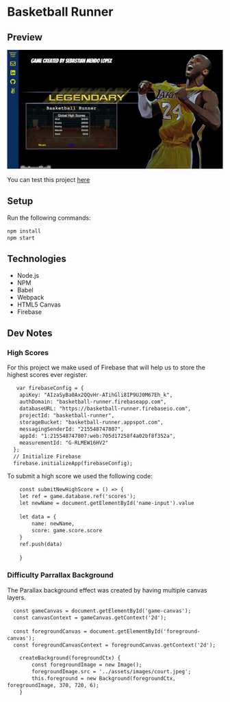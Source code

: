 # Basketball Runner

## Preview
![Game photo]( https://github.com/sebastianmendo1995/Basketball-Runner/blob/master/assets/images/game.png)

You can test this project [here](https://sebastianmendo1995.github.io/Basketball-Runner/dist/)

## Setup

Run the following commands:

```
npm install
npm start
```

## Technologies

* Node.js
* NPM
* Babel
* Webpack
* HTML5 Canvas
* Firebase


## Dev Notes

### High Scores

For this project we make used of Firebase that will help us to store the highest scores ever register.

```
   var firebaseConfig = {
    apiKey: "AIzaSyBa0Ax2QQvHr-ATihGli8IP9UJ0M67Eh_k",
    authDomain: "basketball-runner.firebaseapp.com",
    databaseURL: "https://basketball-runner.firebaseio.com",
    projectId: "basketball-runner",
    storageBucket: "basketball-runner.appspot.com",
    messagingSenderId: "215548747807",
    appId: "1:215548747807:web:705d17258f4a02bf8f352a",
    measurementId: "G-RLMEW16HV2"
  };
  // Initialize Firebase
  firebase.initializeApp(firebaseConfig);
```

To submit a high score we used the following code: 

```
    const submitNewHighScore = () => {
    let ref = game.database.ref('scores');
    let newName = document.getElementById('name-input').value

    let data = {
        name: newName,
        score: game.score.score
    }
    ref.push(data)

    }
```


### Difficulty Parrallax Background

The Parallax background effect was created by having multiple canvas layers.

```
  const gameCanvas = document.getElementById('game-canvas');
  const canvasContext = gameCanvas.getContext('2d');

  const foregroundCanvas = document.getElementById('foreground-canvas');
  const foregroundCanvasContext = foregroundCanvas.getContext('2d');
```

```
    createBackground(foregroundCtx) {
        const foregroundImage = new Image();
        foregroundImage.src = '../assets/images/court.jpeg';
        this.foreground = new Background(foregroundCtx, foregroundImage, 370, 720, 6);
    }
```
